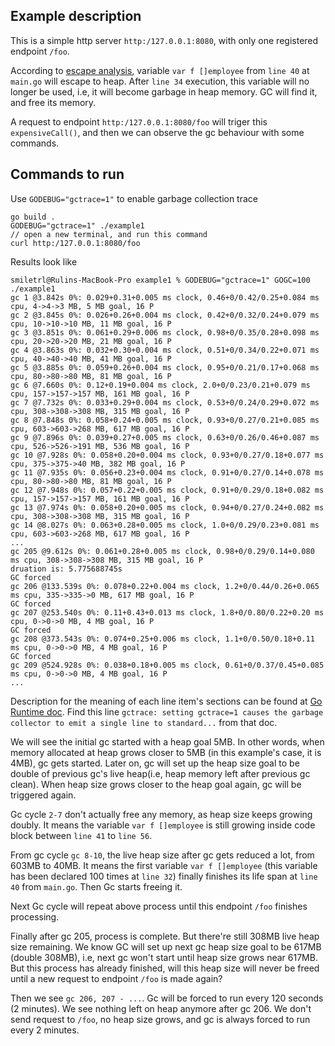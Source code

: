 ## Example description

This is a simple http server `http:/127.0.0.1:8080`, with only one registered endpoint `/foo`.

According to [escape analysis](https://github.com/smiletrl/golang_escape/blob/master/pkg/escape/README.md), variable `var f []employee` from `line 40` at `main.go` will escape to heap. After `line 34` execution, this variable will no longer be used, i.e, it will become garbage in heap memory. GC will find it, and free its memory.

A request to endpoint `http:/127.0.0.1:8080/foo` will triger this `expensiveCall()`, and then we can observe the gc behaviour with some commands.

## Commands to run

Use `GODEBUG="gctrace=1"` to enable garbage collection trace

```
go build .
GODEBUG="gctrace=1" ./example1
// open a new terminal, and run this command
curl http:/127.0.0.1:8080/foo
```

Results look like

```
smiletrl@Rulins-MacBook-Pro example1 % GODEBUG="gctrace=1" GOGC=100  ./example1
gc 1 @3.842s 0%: 0.029+0.31+0.005 ms clock, 0.46+0/0.42/0.25+0.084 ms cpu, 4->4->3 MB, 5 MB goal, 16 P
gc 2 @3.845s 0%: 0.026+0.26+0.004 ms clock, 0.42+0/0.32/0.24+0.079 ms cpu, 10->10->10 MB, 11 MB goal, 16 P
gc 3 @3.851s 0%: 0.061+0.29+0.006 ms clock, 0.98+0/0.35/0.28+0.098 ms cpu, 20->20->20 MB, 21 MB goal, 16 P
gc 4 @3.863s 0%: 0.032+0.30+0.004 ms clock, 0.51+0/0.34/0.22+0.071 ms cpu, 40->40->40 MB, 41 MB goal, 16 P
gc 5 @3.885s 0%: 0.059+0.26+0.004 ms clock, 0.95+0/0.21/0.17+0.068 ms cpu, 80->80->80 MB, 81 MB goal, 16 P
gc 6 @7.660s 0%: 0.12+0.19+0.004 ms clock, 2.0+0/0.23/0.21+0.079 ms cpu, 157->157->157 MB, 161 MB goal, 16 P
gc 7 @7.732s 0%: 0.033+0.29+0.004 ms clock, 0.53+0/0.24/0.29+0.072 ms cpu, 308->308->308 MB, 315 MB goal, 16 P
gc 8 @7.848s 0%: 0.058+0.24+0.005 ms clock, 0.93+0/0.27/0.21+0.085 ms cpu, 603->603->268 MB, 617 MB goal, 16 P
gc 9 @7.896s 0%: 0.039+0.27+0.005 ms clock, 0.63+0/0.26/0.46+0.087 ms cpu, 526->526->191 MB, 536 MB goal, 16 P
gc 10 @7.928s 0%: 0.058+0.20+0.004 ms clock, 0.93+0/0.27/0.18+0.077 ms cpu, 375->375->40 MB, 382 MB goal, 16 P
gc 11 @7.935s 0%: 0.056+0.23+0.004 ms clock, 0.91+0/0.27/0.14+0.078 ms cpu, 80->80->80 MB, 81 MB goal, 16 P
gc 12 @7.948s 0%: 0.057+0.22+0.005 ms clock, 0.91+0/0.29/0.18+0.082 ms cpu, 157->157->157 MB, 161 MB goal, 16 P
gc 13 @7.974s 0%: 0.058+0.20+0.005 ms clock, 0.94+0/0.27/0.24+0.082 ms cpu, 308->308->308 MB, 315 MB goal, 16 P
gc 14 @8.027s 0%: 0.063+0.28+0.005 ms clock, 1.0+0/0.29/0.23+0.081 ms cpu, 603->603->268 MB, 617 MB goal, 16 P
...
gc 205 @9.612s 0%: 0.061+0.28+0.005 ms clock, 0.98+0/0.29/0.14+0.080 ms cpu, 308->308->308 MB, 315 MB goal, 16 P
druation is: 5.775688745s
GC forced
gc 206 @133.539s 0%: 0.078+0.22+0.004 ms clock, 1.2+0/0.44/0.26+0.065 ms cpu, 335->335->0 MB, 617 MB goal, 16 P
GC forced
gc 207 @253.540s 0%: 0.11+0.43+0.013 ms clock, 1.8+0/0.80/0.22+0.20 ms cpu, 0->0->0 MB, 4 MB goal, 16 P
GC forced
gc 208 @373.543s 0%: 0.074+0.25+0.006 ms clock, 1.1+0/0.50/0.18+0.11 ms cpu, 0->0->0 MB, 4 MB goal, 16 P
GC forced
gc 209 @524.928s 0%: 0.038+0.18+0.005 ms clock, 0.61+0/0.37/0.45+0.085 ms cpu, 0->0->0 MB, 4 MB goal, 16 P
...
```

Description for the meaning of each line item's sections can be found at [Go Runtime doc](https://golang.org/pkg/runtime/). Find this line `gctrace: setting gctrace=1 causes the garbage collector to emit a single line to standard...` from that doc.

We will see the initial gc started with a heap goal 5MB. In other words, when memory allocated at heap grows closer to 5MB (in this example's case, it is 4MB), gc gets started. Later on, gc will set up the heap size goal to be double of previous gc's live heap(i.e, heap memory left after previous gc clean). When heap size grows closer to the heap goal again, gc will be triggered again.

Gc cycle `2-7` don't actually free any memory, as heap size keeps growing doubly. It means the variable `var f []employee` is still growing inside code block between `line 41` to `line 56`.

From gc cycle `gc 8-10`, the live heap size after gc gets reduced a lot, from 603MB to 40MB. It means the first variable `var f []employee` (this variable has been declared 100 times at `line 32`) finally finishes its life span at `line 40` from `main.go`. Then Gc starts freeing it.

Next Gc cycle will repeat above process until this endpoint `/foo` finishes processing.

Finally after gc 205, process is complete. But there're still 308MB live heap size remaining. We know GC will set up next gc heap size goal to be 617MB (double 308MB), i.e, next gc won't start until heap size grows near 617MB. But this process has already finished, will this heap size will never be freed until a new request to endpoint `/foo` is made again?

Then we see `gc 206, 207 - ...`. Gc will be forced to run every 120 seconds (2 minutes). We see nothing left on heap anymore after gc 206. We don't send request to `/foo`, no heap size grows, and gc is always forced to run every 2 minutes.
